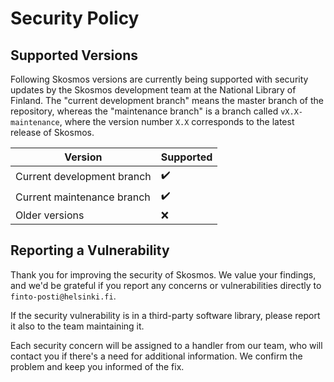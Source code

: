 # Security Policy

## Supported Versions

Following Skosmos versions are currently being supported with security updates by the Skosmos development team at the National Library of Finland. The "current development branch" means the master branch of the repository, whereas the "maintenance branch" is a branch called `vX.X-maintenance`, where the version number `X.X` corresponds to the latest release of Skosmos.

| Version                     | Supported          |
| --------------------------- | ------------------ |
| Current development branch  |  ✔️                 |
| Current maintenance branch  |  ✔️                 |
| Older versions              | :x:                |

## Reporting a Vulnerability

Thank you for improving the security of Skosmos. We value your findings, and we'd be grateful if you report any concerns or vulnerabilities directly to `finto-posti@helsinki.fi`.

If the security vulnerability is in a third-party software library, please report it also to the team maintaining it.

Each security concern will be assigned to a handler from our team, who will contact you if there's a need for additional information. We confirm the problem and keep you informed of the fix.
